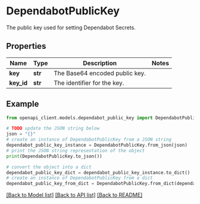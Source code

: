 # DependabotPublicKey

The public key used for setting Dependabot Secrets.

## Properties

Name | Type | Description | Notes
------------ | ------------- | ------------- | -------------
**key** | **str** | The Base64 encoded public key. | 
**key_id** | **str** | The identifier for the key. | 

## Example

```python
from openapi_client.models.dependabot_public_key import DependabotPublicKey

# TODO update the JSON string below
json = "{}"
# create an instance of DependabotPublicKey from a JSON string
dependabot_public_key_instance = DependabotPublicKey.from_json(json)
# print the JSON string representation of the object
print(DependabotPublicKey.to_json())

# convert the object into a dict
dependabot_public_key_dict = dependabot_public_key_instance.to_dict()
# create an instance of DependabotPublicKey from a dict
dependabot_public_key_from_dict = DependabotPublicKey.from_dict(dependabot_public_key_dict)
```
[[Back to Model list]](../README.md#documentation-for-models) [[Back to API list]](../README.md#documentation-for-api-endpoints) [[Back to README]](../README.md)


